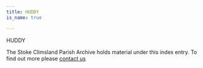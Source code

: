 ```yaml
---
title: HUDDY
is_name: true

---
```


HUDDY


The Stoke Climsland Parish Archive holds material under this index entry. To find out more please [contact us](/contact/)
